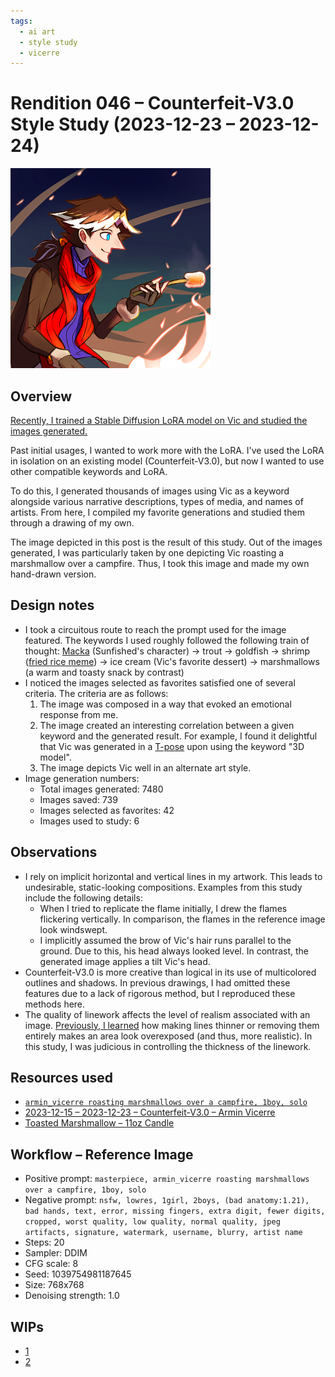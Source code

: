 ```yaml
---
tags:
  - ai art
  - style study
  - vicerre
---
```


# Rendition 046 – Counterfeit-V3.0 Style Study (2023-12-23 – 2023-12-24)

<img src="assets/2023-12-23_image-122.png">

## Overview

[Recently, I trained a Stable Diffusion LoRA model on Vic and studied the images generated.](2023-12-10_meta-014_stable-diffusion-lora.md)

Past initial usages, I wanted to work more with the LoRA. I've used the LoRA in isolation on an existing model (Counterfeit-V3.0), but now I wanted to use other compatible keywords and LoRA.

To do this, I generated thousands of images using Vic as a keyword alongside various narrative descriptions, types of media, and names of artists. From here, I compiled my favorite generations and studied them through a drawing of my own.

The image depicted in this post is the result of this study. Out of the images generated, I was particularly taken by one depicting Vic roasting a marshmallow over a campfire. Thus, I took this image and made my own hand-drawn version.

## Design notes

- I took a circuitous route to reach the prompt used for the image featured. The keywords I used roughly followed the following train of thought: [Macka](https://sunfished.neocities.org/ocs) (Sunfished's character) → trout → goldfish → shrimp ([fried rice meme](https://knowyourmeme.com/memes/youre-telling-me-a-shrimp-fried-this-rice)) -> ice cream (Vic's favorite dessert) -> marshmallows (a warm and toasty snack by contrast)
- I noticed the images selected as favorites satisfied one of several criteria. The criteria are as follows:
  1. The image was composed in a way that evoked an emotional response from me.
  2. The image created an interesting correlation between a given keyword and the generated result. For example, I found it delightful that Vic was generated in a [T-pose](https://en.m.wikipedia.org/wiki/T-pose) upon using the keyword "3D model".
  3. The image depicts Vic well in an alternate art style.
- Image generation numbers:
  - Total images generated: 7480
  - Images saved: 739
  - Images selected as favorites: 42
  - Images used to study: 6

## Observations

- I rely on implicit horizontal and vertical lines in my artwork. This leads to undesirable, static-looking compositions. Examples from this study include the following details:
  - When I tried to replicate the flame initially, I drew the flames flickering vertically. In comparison, the flames in the reference image look windswept.
  - I implicitly assumed the brow of Vic's hair runs parallel to the ground. Due to this, his head always looked level. In contrast, the generated image applies a tilt Vic's head.
- Counterfeit-V3.0 is more creative than logical in its use of multicolored outlines and shadows. In previous drawings, I had omitted these features due to a lack of rigorous method, but I reproduced these methods here.
- The quality of linework affects the level of realism associated with an image. [Previously, I learned](https://www.youtube.com/watch?v=tCgSRtDRR-8) how making lines thinner or removing them entirely makes an area look overexposed (and thus, more realistic). In this study, I was judicious in controlling the thickness of the linework.

## Resources used

- [`armin_vicerre roasting marshmallows over a campfire, 1boy, solo`](assets/2023-12-23_image-121.png)
- [2023-12-15 – 2023-12-23 – Counterfeit-V3.0 – Armin Vicerre](https://imgur.com/a/UOXYm4G)
- [Toasted Marshmallow – 11oz Candle](https://www.thecandlelabcincy.com/product/toasted-marshmallow-11oz-candle/)

## Workflow – Reference Image

- Positive prompt: `masterpiece, armin_vicerre roasting marshmallows over a campfire, 1boy, solo`
- Negative prompt: `nsfw, lowres, 1girl, 2boys, (bad anatomy:1.21), bad hands, text, error, missing fingers, extra digit, fewer digits, cropped, worst quality, low quality, normal quality, jpeg artifacts, signature, watermark, username, blurry, artist name`
- Steps: 20
- Sampler: DDIM
- CFG scale: 8
- Seed: 1039754981187645
- Size: 768x768
- Denoising strength: 1.0

## WIPs

- [1](https://cdn.discordapp.com/attachments/261586968230494219/1188336660203700315/image.png)
- [2](https://cdn.discordapp.com/attachments/1031694106717589544/1188629455040692374/image.png)
